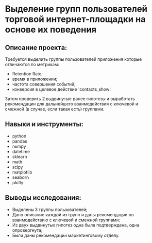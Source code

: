 # Выделение групп пользователей торговой интернет-площадки на основе их поведения

## Описание проекта:
Требуется выделить группы пользователей приложения которые отличаются по метрикам:
- Retention Rate;
- время в приложении;
- частота совершения событий;
- конверсия в целевое действие 'contacts_show'.

Затем проверить 2 выдвинутые ранее гипотезы и выработать рекомендации для дальнейшего взаимодействия с ключевой и смежной (в случае, если такая есть) группами.

## Навыки и инструменты:
- python
- pandas
- numpy
- datetime
- sklearn
- math
- scipy
- matplotlib
- seaborn
- plotly

## Выводы исследования:
- Выделены 3 группы пользователей;
- Дано описание каждой из групп и даны рекомендации по взаимодействию c ключевой и смежной группами;
- Из двух выдвинутых гипотез одна была подтверждена, одна опровергнута;
- Были даны рекомендации маркетинговому отделу.
